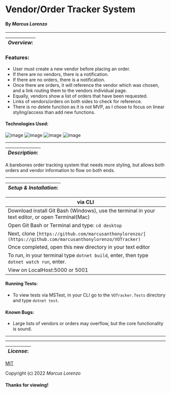 # Vendor/Order Tracker System
#### By _**Marcus Lorenzo**_
---


| **_Overview_:** |
|---|

### Features:
- User must create a new vendor before placing an order.
- If there are no vendors, there is a notification.
- If there are no orders, there is a notification.
- Once there are orders, it will reference the vendor which was chosen, and a link routing them to the vendors individual page.
- Equally, vendors show a list of orders that have been requested.
- Links of vendors/orders on both sides to check for reference.
- There is no delete function as it is not MVP, as I chose to focus on linear styling/access than add new functions.


#### Technologies Used:
![image](https://img.shields.io/badge/C%23-239120?style=for-the-badge&logo=c-sharp&logoColor=white)
![image](https://img.shields.io/badge/HTML5-E34F26?style=for-the-badge&logo=html5&logoColor=white)  ![image](https://img.shields.io/badge/CSS3-1572B6?style=for-the-badge&logo=css3&logoColor=white)
![image](https://img.shields.io/badge/GIT-E44C30?style=for-the-badge&logo=git&logoColor=white)

---


| **_Description_:** |
|---|

A barebones order tracking system that needs more styling, but allows both orders and vendor information to flow on both ends.

---

| **_Setup & Installation_:** |
|---|

|   via CLI   |
|---|
| Download install Git Bash (Windows), use the terminal in your text editor, or open Terminal(Mac) 
| Open Git Bash or Terminal and type: `cd desktop` 
| Next, clone `[https://github.com/marcusanthonylorenzo/](https://github.com/marcusanthonylorenzo/VOTracker)` 
| Once completed, open this new directory in your text editor
| To run, in your terminal type `dotnet build`, enter, then type `dotnet watch run`, enter.
| View on LocalHost:5000 or 5001


#### Running Tests:
- To view tests via MSTest, in your CLI go to the `VOTracker.Tests` directory and type `dotnet test`.

#### Known Bugs:
* Large lists of vendors or orders may overflow, but the core functionality is sound.

---

---
| **_License_:** |
|---|

[MIT]()

Copyright (c) 2022 _Marcus Lorenzo_


#### Thanks for viewing!

